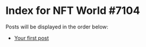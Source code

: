 # Index for NFT World #7104
Posts will be displayed in the order below:

- [Your first post](./001-first.md)

